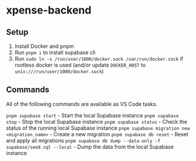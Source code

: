 # xpense-backend

## Setup

1. Install Docker and pnpm
2. Run `pnpm i` to install supabase cli
3. Run `sudo ln -s /run/user/1000/docker.sock /var/run/docker.sock` if rootless docker is used (and/or update `DOCKER_HOST` to `unix:///run/user/1000/docker.sock`)

## Commands

All of the following commands are available as VS Code tasks.

`pnpm supabase start` - Start the local Supabase instance
`pnpm supabase stop` - Stop the local Supabase instance
`pnpm supabase status` - Check the status of the running local Supabase instance
`pnpm supabase migration new <migration_name>` - Create a new migration
`pnpm supabase db reset` - Reset and apply all migrations
`pnpm supabase db dump --data-only -f supabase/seed.sql --local` - Dump the data from the local Supabase instance
